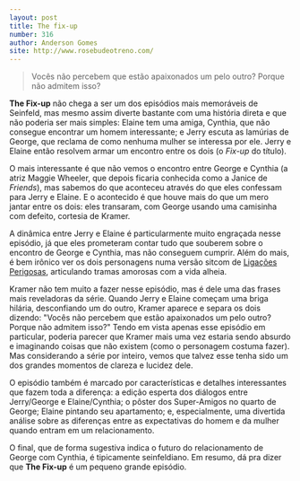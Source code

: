 ```yaml
---
layout: post
title: The fix-up
number: 316
author: Anderson Gomes
site: http://www.rosebudeotreno.com/
---
```


> Vocês não percebem que estão apaixonados um pelo outro? Porque não admitem isso?

**The Fix-up** não chega a ser um dos episódios mais memoráveis de Seinfeld, mas mesmo assim diverte bastante com uma história direta e que não poderia ser mais simples: Elaine tem uma amiga, Cynthia, que não consegue encontrar um homem interessante; e Jerry escuta as lamúrias de George, que reclama de como nenhuma mulher se interessa por ele. Jerry e Elaine então resolvem armar um encontro entre os dois (o *Fix-up* do título).

O mais interessante é que não vemos o encontro entre George e Cynthia (a atriz Maggie Wheeler, que depois ficaria conhecida como a Janice de *Friends*), mas sabemos do que aconteceu através do que eles confessam para Jerry e Elaine. E o acontecido é que houve mais do que um mero jantar entre os dois: eles transaram, com George usando uma camisinha com defeito, cortesia de Kramer.

A dinâmica entre Jerry e Elaine é particularmente muito engraçada nesse episódio, já que eles prometeram contar tudo que souberem sobre o encontro de George e Cynthia, mas não conseguem cumprir. Além do mais, é bem irônico ver os dois personagens numa versão sitcom de <a title="Ligações perigosas" href="http://www.imdb.com/title/tt0094947/">Ligações Perigosas</a>, articulando tramas amorosas com a vida alheia.

Kramer não tem muito a fazer nesse episódio, mas é dele uma das frases mais reveladoras da série. Quando Jerry e Elaine começam uma briga hilária, desconfiando um do outro, Kramer aparece e separa os dois dizendo: "Vocês não percebem que estão apaixonados um pelo outro? Porque não admitem isso?" Tendo em vista apenas esse episódio em particular, poderia parecer que Kramer mais uma vez estaria sendo absurdo e imaginando coisas que não existem (como o personagem costuma fazer). Mas considerando a série por inteiro, vemos que talvez esse tenha sido um dos grandes momentos de clareza e lucidez dele.

O episódio também é marcado por características e detalhes interessantes que fazem toda a diferença: a edição esperta dos diálogos entre Jerry/George e Elaine/Cynthia; o pôster dos Super-Amigos no quarto de George; Elaine pintando seu apartamento; e, especialmente, uma divertida análise sobre as diferenças entre as expectativas do homem e da mulher quando entram em um relacionamento.

O final, que de forma sugestiva indica o futuro do relacionamento de George com Cynthia, é tipicamente seinfeldiano. Em resumo, dá pra dizer que **The Fix-up** é um pequeno grande episódio.
